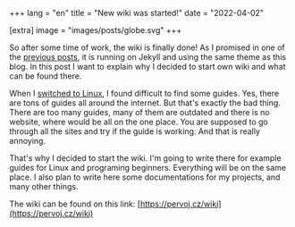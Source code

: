 +++
lang = "en"
title = "New wiki was started!"
date = "2022-04-02"

[extra]
image = "images/posts/globe.svg"
+++

So after some time of work, the wiki is finally done! As I promised in one of the [previous posts](../blog-was-started), it is running on Jekyll and using the same theme as this blog. In this post I want to explain why I decided to start own wiki and what can be found there.

When I [switched to Linux](../my-story-programming-linux), I found difficult to find some guides. Yes, there are tons of guides all around the internet. But that's exactly the bad thing. There are too many guides, many of them are outdated and there is no website, where would be all on the one place. You are supposed to go through all the sites and try if the guide is working. And that is really annoying.

That's why I decided to start the wiki. I'm going to write there for example guides for Linux and programing beginners. Everything will be on the same place. I also plan to write here some documentations for my projects, and many other things.

The wiki can be found on this link: [https://pervoj.cz/wiki](https://pervoj.cz/wiki)
